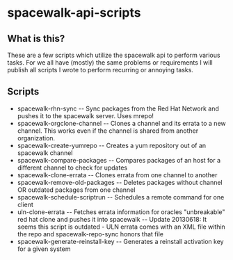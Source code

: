 spacewalk-api-scripts
=====================

What is this?
-------------
These are a few scripts which utilize the spacewalk api to perform various tasks. 
For we all have (mostly) the same problems or requirements I will publish all scripts
I wrote to perform recurring or annoying tasks. 


Scripts
-------
* spacewalk-rhn-sync -- Sync packages from the Red Hat Network and pushes it to the spacewalk server. Uses mrepo! 
* spacewalk-orgclone-channel -- Clones a channel and its errata to a new channel. This works even if the channel is shared from another organization.
* spacewalk-create-yumrepo -- Creates a yum repository out of an spacewalk channel
* spacewalk-compare-packages -- Compares packages of an host for a different channel to check for updates 
* spacewalk-clone-errata -- Clones errata from one channel to another
* spacewalk-remove-old-packages -- Deletes packages without channel OR outdated packages from one channel
* spacewalk-schedule-scriptrun -- Schedules a remote command for one client
* uln-clone-errata -- Fetches errata information for oracles "unbreakable" red hat clone and pushes it into spacewalk
   -- Update 20130618: It seems this script is outdated - ULN errata comes with an XML file within the repo and spacewalk-repo-sync honors that file
* spacewalk-generate-reinstall-key -- Generates a reinstall activation key for a given system




